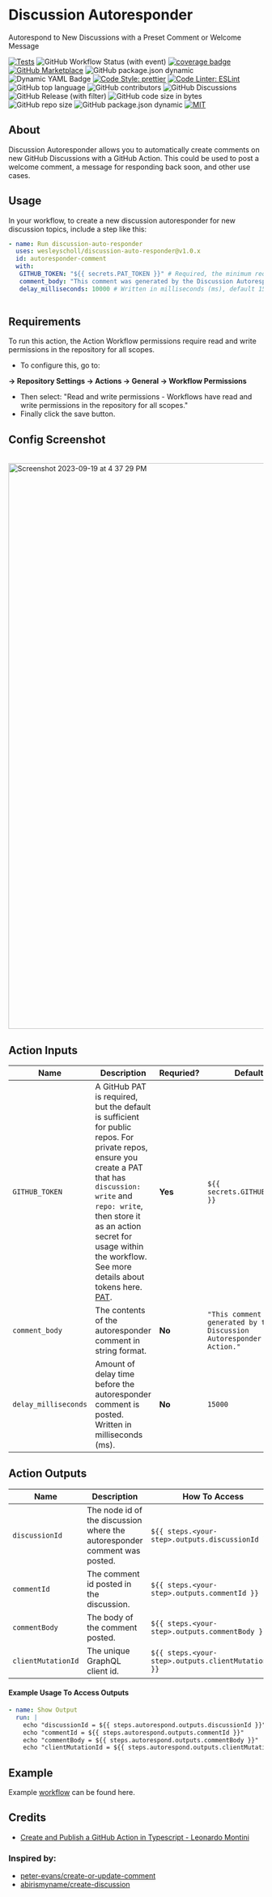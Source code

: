 # Discussion Autoresponder

Autorespond to New Discussions with a Preset Comment or Welcome Message

[![Tests](https://img.shields.io/badge/tests-passing-gree.svg?logo=typescript&colorA=24292e&logoColor=white)](https://github.com/wesleyscholl/discussion-auto-responder/blob/main/src/__tests__/index.test.ts)  ![GitHub Workflow Status (with event)](https://img.shields.io/github/actions/workflow/status/wesleyscholl/discussion-auto-responder/.github%2Fworkflows%2Fnode.js.yml?colorA=24292e&logo=github)  [![coverage badge](https://img.shields.io/endpoint?url=https://gist.githubusercontent.com/wesleyscholl/10f0b77400703c4a65f38434106adf2d/raw/5c38f5eff9543da2ddefb3587af60904ae58a542/discussion-auto-responder__heads_main.json?&colorA=24292e&label=test%20coverage)](https://gist.github.com/wesleyscholl/10f0b77400703c4a65f38434106adf2d)  [![GitHub Marketplace](https://img.shields.io/badge/marketplace-Discussion%20Auto%20Responder-blue.svg?colorA=24292e&colorB=7F00FF&style=flat&longCache=true&logo=githubactions&logoColor=white)](https://github.com/marketplace/actions/discussion-auto-responder) ![GitHub package.json dynamic](https://img.shields.io/github/package-json/name/wesleyscholl/discussion-auto-responder?colorA=24292e&colorB=7F00FF&logo=github) ![Dynamic YAML Badge](https://img.shields.io/badge/dynamic/yaml?url=https%3A%2F%2Fraw.githubusercontent.com%2Fwesleyscholl%2Fdiscussion-auto-responder%2Fmain%2F.github%2Fworkflows%2Frespond.yml&query=%24.jobs.autorespond.name&colorA=24292e&colorB=7F00FF&logo=yaml&label=description) [![Code Style: prettier](https://img.shields.io/badge/code_style-prettier-ff69b4.svg?logo=prettier&colorA=24292e&logoColor=white&colorB=7F00FF)](https://github.com/prettier/prettier) [![Code Linter: ESLint](https://img.shields.io/badge/code_linter-eslint-ff69b4.svg?logo=eslint&colorA=24292e&logoColor=white&colorB=7F00FF)](https://github.com/prettier/prettier) ![GitHub top language](https://img.shields.io/github/languages/top/wesleyscholl/discussion-auto-responder?colorA=24292e&colorB=7F00FF&logo=typescript&logoColor=white) ![GitHub contributors](https://img.shields.io/github/contributors/wesleyscholl/discussion-auto-responder?colorA=24292e&colorB=7F00FF&logo=github&logoColor=white)  ![GitHub Discussions](https://img.shields.io/github/discussions/wesleyscholl/discussion-auto-responder?colorA=24292e&colorB=7F00FF&logo=github&logoColor=white) ![GitHub Release (with filter)](https://img.shields.io/github/v/release/wesleyscholl/discussion-auto-responder?colorA=24292e&colorB=7F00FF&logo=github)  ![GitHub code size in bytes](https://img.shields.io/github/languages/code-size/wesleyscholl/discussion-auto-responder?colorA=24292e&colorB=7F00FF&logo=github) ![GitHub repo size](https://img.shields.io/github/repo-size/wesleyscholl/discussion-auto-responder?colorA=24292e&colorB=7F00FF&logo=github) ![GitHub package.json dynamic](https://img.shields.io/github/package-json/author/wesleyscholl/discussion-auto-responder?colorA=24292e&colorB=7F00FF&logo=github) [![MIT](https://img.shields.io/badge/license-MIT-blue?colorA=24292e&colorB=7F00FF&logo=github)](https://raw.githubusercontent.com/wesleyscholl/discussion-auto-responder/main/LICENSE)




## About

Discussion Autoresponder allows you to automatically create comments on new GitHub Discussions with a GitHub Action. This could be used to post a welcome comment, a message for responding back soon, and other use cases. 


## Usage

In your workflow, to create a new discussion autoresponder for new discussion topics, include a step like this:


```yaml
- name: Run discussion-auto-responder
  uses: wesleyscholl/discussion-auto-responder@v1.0.x
  id: autoresponder-comment
  with:
   GITHUB_TOKEN: "${{ secrets.PAT_TOKEN }}" # Required, the minimum required: "${{ secrets.GITHUB_TOKEN }}"  
   comment_body: "This comment was generated by the Discussion Autoresponder GitHub Action." # Also optional, this is the default message.
   delay_milliseconds: 10000 # Written in milliseconds (ms), default 15000 ms = 15 seconds.        
       
```


## Requirements

To run this action, the Action Workflow permissions require read and write permissions in the repository for all scopes. 

- To configure this, go to:

**-> Repository Settings
-> Actions
-> General
-> Workflow Permissions**

- Then select: "Read and write permissions - Workflows have read and write permissions in the repository for all scopes."
- Finally click the save button.


## Config Screenshot
<br>
<img width="1118" alt="Screenshot 2023-09-19 at 4 37 29 PM" src="https://github.com/wesleyscholl/discussion-auto-responder/assets/128409641/5fd335d8-e57c-4482-952c-210009a5508a">


## Action Inputs

| Name | Description | Requried? | Default |
| --- | --- | --- | --- |
| `GITHUB_TOKEN` | A GitHub PAT is required, but the default is sufficient for public repos. For private repos, ensure you create a PAT that has `discussion: write` and `repo: write`, then store it as an action secret for usage within the workflow. See more details about tokens here. [PAT](https://docs.github.com/en/authentication/keeping-your-account-and-data-secure/creating-a-personal-access-token). | **Yes** | `${{ secrets.GITHUB_TOKEN }}` | 
| `comment_body` | The contents of the autoresponder comment in string format. | **No** | `"This comment was generated by the Discussion Autoresponder GitHub Action."` |
| `delay_milliseconds` | Amount of delay time before the autoresponder comment is posted. Written in milliseconds (ms). | **No** | `15000` |



## Action Outputs

| Name | Description | How To Access |
| --- | --- | --- |
| `discussionId` | The node id of the discussion where the autoresponder comment was posted. | `${{ steps.<your-step>.outputs.discussionId }}` |
| `commentId` | The comment id posted in the discussion. | `${{ steps.<your-step>.outputs.commentId }}` |
| `commentBody` | The body of the comment posted. | `${{ steps.<your-step>.outputs.commentBody }}` |
| `clientMutationId` | The unique GraphQL client id. | `${{ steps.<your-step>.outputs.clientMutationId }}` |



#### Example Usage To Access Outputs 
```yml
- name: Show Output
  run: |
    echo "discussionId = ${{ steps.autorespond.outputs.discussionId }}"
    echo "commentId = ${{ steps.autorespond.outputs.commentId }}"
    echo "commentBody = ${{ steps.autorespond.outputs.commentBody }}"
    echo "clientMutationId = ${{ steps.autorespond.outputs.clientMutationId }}"
```




## Example

Example [workflow](https://github.com/wesleyscholl/discussion-auto-responder/blob/main/.github/workflows/respond.yml) can be found here.



## Credits

- [Create and Publish a GitHub Action in Typescript - Leonardo Montini](https://leonardomontini.dev/typescript-github-action)

### Inspired by:
- [peter-evans/create-or-update-comment](https://github.com/peter-evans/create-or-update-comment)
- [abirismyname/create-discussion](https://github.com/abirismyname/create-discussion)
